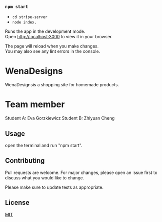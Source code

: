 ### `npm start`
* `cd stripe-server`
* `node index.`

Runs the app in the development mode.\
Open [http://localhost:3000](http://localhost:3000) to view it in your browser.

The page will reload when you make changes.\
You may also see any lint errors in the console.

# WenaDesigns

WenaDesignsis a shopping site for homemade products.

# Team member
Student A: Eva Gorzkiewicz 
Student B: Zhiyuan Cheng

## Usage

open the terminal and run "npm start".

## Contributing
Pull requests are welcome. For major changes, please open an issue first to discuss what you would like to change.

Please make sure to update tests as appropriate.

## License
[MIT](https://choosealicense.com/licenses/mit/)
